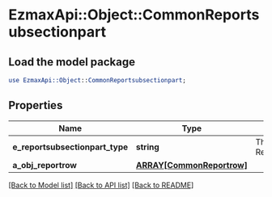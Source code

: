 # EzmaxApi::Object::CommonReportsubsectionpart

## Load the model package
```perl
use EzmaxApi::Object::CommonReportsubsectionpart;
```

## Properties
Name | Type | Description | Notes
------------ | ------------- | ------------- | -------------
**e_reportsubsectionpart_type** | **string** | The type of the Reportsubsectionpart | 
**a_obj_reportrow** | [**ARRAY[CommonReportrow]**](CommonReportrow.md) |  | 

[[Back to Model list]](../README.md#documentation-for-models) [[Back to API list]](../README.md#documentation-for-api-endpoints) [[Back to README]](../README.md)


